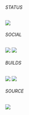 ###### STATUS
![](https://img.shields.io/website?down_color=RED&down_message=OFFLINE&label=META%C2%B3&style=for-the-badge&up_color=GREEN&up_message=ONLINE&url=http%3A%2F%2Fmetalabs.org.uk)
###### SOCIAL
![](https://img.shields.io/github/followers/NXi3?style=for-the-badge) ![](https://img.shields.io/twitter/follow/metatetracube?style=for-the-badge)
###### BUILDS
![](https://img.shields.io/docker/automated/metanetwork/metaapp?style=for-the-badge) ![](https://img.shields.io/github/checks-status/NXi3/tetracube/master?style=for-the-badge)
###### SOURCE
![](https://img.shields.io/github/languages/code-size/NXi3/tetracube?style=for-the-badge)
